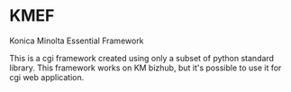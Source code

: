KMEF
====

Konica Minolta Essential Framework

This is a cgi framework created using only a subset of python standard library.
This framework works on KM bizhub, but it's possible to use it for cgi web application. 
